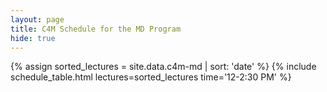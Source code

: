 ```yaml
---
layout: page
title: C4M Schedule for the MD Program
hide: true
---
```


{% assign sorted_lectures = site.data.c4m-md | sort: 'date' %} 
{% include schedule_table.html lectures=sorted_lectures time='12-2:30 PM' %}